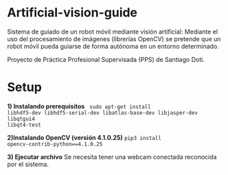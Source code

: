 # Artificial-vision-guide
Sistema de guiado de un robot móvil mediante visión artificial:
Mediante el uso del procesamiento de imágenes (librerías OpenCV) se pretende que un robot móvil pueda guiarse de forma autónoma en un entorno determinado.

Proyecto de Práctica Profesional Supervisada (PPS) de Santiago Doti.


# Setup

<b>1) Instalando prerequisitos</b>
<code> sudo apt-get install libhdf5-dev libhdf5-serial-dev libatlas-base-dev libjasper-dev libqtgui4 libqt4-test </code>

<b>2)Instalando OpenCV (versión 4.1.0.25)</b>
<code>pip3 install opencv-contrib-python==4.1.0.25</code>

<b>3) Ejecutar archivo</b>
Se necesita tener una webcam conectada reconocida por el sistema.
